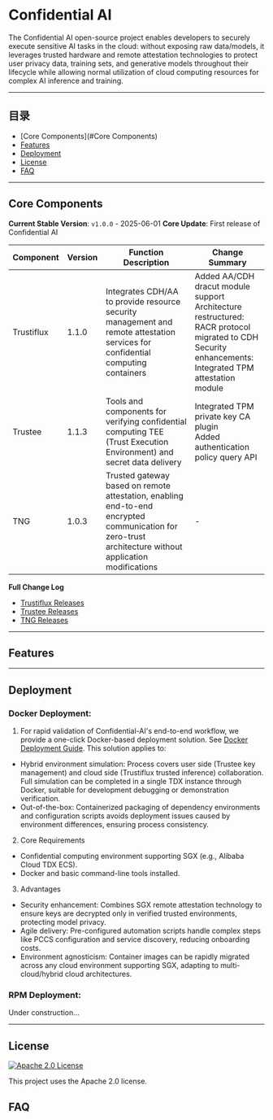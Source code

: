 # Confidential AI

The Confidential AI open-source project enables developers to securely execute sensitive AI tasks in the cloud: without exposing raw data/models, it leverages trusted hardware and remote attestation technologies to protect user privacy data, training sets, and generative models throughout their lifecycle while allowing normal utilization of cloud computing resources for complex AI inference and training.

<!-- [![CI Status](https://github.com/your-org/your-solution/actions/workflows/ci.yml/badge.svg)](https://github.com/your-org/your-solution/actions) -->
<!-- [![Docker Pulls](https://img.shields.io/docker/pulls/your-image)](https://hub.docker.com/r/your-image) -->
<!-- [![System Architecture](https://img.shields.io/badge/architecture-diagram-blueviolet)](docs/architecture.png) -->

---

## 目录

- [Core Components](#Core Components)
- [Features](#Features)
- [Deployment](#Deployment)
- [License](#许可证)
- [FAQ](#FAQ)

---

## Core Components

**Current Stable Version**: `v1.0.0` - 2025-06-01
**Core Update**: First release of Confidential AI

| Component   | Version | Function Description                          | Change Summary |
|-------------|---------|-----------------------------------------------|----------------|
| Trustiflux  | 1.1.0   | Integrates CDH/AA to provide resource security management and remote attestation services for confidential computing containers | Added AA/CDH dracut module support<br>Architecture restructured: RACR protocol migrated to CDH<br>Security enhancements: Integrated TPM attestation module |
| Trustee     | 1.1.3   | Tools and components for verifying confidential computing TEE (Trust Execution Environment) and secret data delivery | Integrated TPM private key CA plugin<br>Added authentication policy query API |
| TNG         | 1.0.3   | Trusted gateway based on remote attestation, enabling end-to-end encrypted communication for zero-trust architecture without application modifications | - |

**Full Change Log**

- [Trustiflux Releases](https://github.com/inclavare-containers/guest-components/releases)
- [Trustee Releases](https://github.com/openanolis/trustee/releases)
- [TNG Releases](https://github.com/inclavare-containers/TNG/releases)

---

## Features

<!-- - **Core Feature 1**: Description + Technical Highlights (e.g., Real-time inference based on TensorFlow Lite)
- **Core Feature 2**: Asynchronous task processing + Performance metrics (e.g., 10k+ requests per second)
- **Expansion Capabilities**: Plugin system/Custom module support
- **Cross-platform**: Supports Windows/Linux/macOS/Docker -->

---

## Deployment

### Docker Deployment:

1. For rapid validation of Confidential-AI's end-to-end workflow, we provide a one-click Docker-based deployment solution. See [Docker Deployment Guide](deployment/docker/README.md). This solution applies to:

- Hybrid environment simulation: Process covers user side (Trustee key management) and cloud side (Trustiflux trusted inference) collaboration. Full simulation can be completed in a single TDX instance through Docker, suitable for development debugging or demonstration verification.
- Out-of-the-box: Containerized packaging of dependency environments and configuration scripts avoids deployment issues caused by environment differences, ensuring process consistency.

2. Core Requirements

- Confidential computing environment supporting SGX (e.g., Alibaba Cloud TDX ECS).
- Docker and basic command-line tools installed.

3. Advantages

- Security enhancement: Combines SGX remote attestation technology to ensure keys are decrypted only in verified trusted environments, protecting model privacy.
- Agile delivery: Pre-configured automation scripts handle complex steps like PCCS configuration and service discovery, reducing onboarding costs.
- Environment agnosticism: Container images can be rapidly migrated across any cloud environment supporting SGX, adapting to multi-cloud/hybrid cloud architectures.

### RPM Deployment:

Under construction...

---

## License

[![Apache 2.0 License](https://img.shields.io/badge/License-Apache_2.0-blue.svg)](https://opensource.org/licenses/Apache-2.0)

This project uses the Apache 2.0 license.

## FAQ

<!-- Q: How to handle memory shortages?
A: Try adjusting the memory_limit parameter in config.yaml or use chunked processing mode

Q: Is ARM architecture supported?
A: Experimental support available from v2.1.0 -->